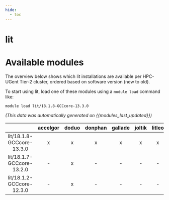 ```yaml
---
hide:
  - toc
---
```


lit
===

# Available modules


The overview below shows which lit installations are available per HPC-UGent Tier-2 cluster, ordered based on software version (new to old).

To start using lit, load one of these modules using a `module load` command like:

```shell
module load lit/18.1.8-GCCcore-13.3.0
```

*(This data was automatically generated on {{modules_last_updated}})*

| |accelgor|doduo|donphan|gallade|joltik|litleo|shinx|
| :---: | :---: | :---: | :---: | :---: | :---: | :---: | :---: |
|lit/18.1.8-GCCcore-13.3.0|x|x|x|x|x|x|x|
|lit/18.1.7-GCCcore-13.2.0|-|x|-|-|-|-|-|
|lit/18.1.2-GCCcore-12.3.0|-|x|-|-|-|-|-|
